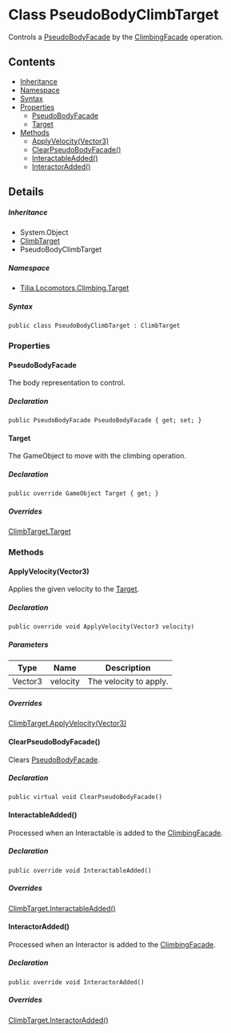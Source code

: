 # Class PseudoBodyClimbTarget

Controls a [PseudoBodyFacade] by the [ClimbingFacade] operation.

## Contents

* [Inheritance]
* [Namespace]
* [Syntax]
* [Properties]
  * [PseudoBodyFacade]
  * [Target]
* [Methods]
  * [ApplyVelocity(Vector3)]
  * [ClearPseudoBodyFacade()]
  * [InteractableAdded()]
  * [InteractorAdded()]

## Details

##### Inheritance

* System.Object
* [ClimbTarget]
* PseudoBodyClimbTarget

##### Namespace

* [Tilia.Locomotors.Climbing.Target]

##### Syntax

```
public class PseudoBodyClimbTarget : ClimbTarget
```

### Properties

#### PseudoBodyFacade

The body representation to control.

##### Declaration

```
public PseudoBodyFacade PseudoBodyFacade { get; set; }
```

#### Target

The GameObject to move with the climbing operation.

##### Declaration

```
public override GameObject Target { get; }
```

##### Overrides

[ClimbTarget.Target]

### Methods

#### ApplyVelocity(Vector3)

Applies the given velocity to the [Target].

##### Declaration

```
public override void ApplyVelocity(Vector3 velocity)
```

##### Parameters

| Type | Name | Description |
| --- | --- | --- |
| Vector3 | velocity | The velocity to apply. |

##### Overrides

[ClimbTarget.ApplyVelocity(Vector3)]

#### ClearPseudoBodyFacade()

Clears [PseudoBodyFacade].

##### Declaration

```
public virtual void ClearPseudoBodyFacade()
```

#### InteractableAdded()

Processed when an Interactable is added to the [ClimbingFacade].

##### Declaration

```
public override void InteractableAdded()
```

##### Overrides

[ClimbTarget.InteractableAdded()]

#### InteractorAdded()

Processed when an Interactor is added to the [ClimbingFacade].

##### Declaration

```
public override void InteractorAdded()
```

##### Overrides

[ClimbTarget.InteractorAdded()]

[PseudoBodyFacade]: PseudoBodyClimbTarget.md#PseudoBodyFacade
[ClimbingFacade]: ../ClimbingFacade.md
[ClimbTarget]: ClimbTarget.md
[Tilia.Locomotors.Climbing.Target]: README.md
[ClimbTarget.Target]: ClimbTarget.md#Tilia_Locomotors_Climbing_Target_ClimbTarget_Target
[Target]: ClimbTarget.md#Tilia_Locomotors_Climbing_Target_ClimbTarget_Target
[ClimbTarget.ApplyVelocity(Vector3)]: ClimbTarget.md#Tilia_Locomotors_Climbing_Target_ClimbTarget_ApplyVelocity_Vector3_
[PseudoBodyFacade]: PseudoBodyClimbTarget.md#PseudoBodyFacade
[ClimbTarget.InteractableAdded()]: ClimbTarget.md#Tilia_Locomotors_Climbing_Target_ClimbTarget_InteractableAdded
[ClimbTarget.InteractorAdded()]: ClimbTarget.md#Tilia_Locomotors_Climbing_Target_ClimbTarget_InteractorAdded
[Inheritance]: #Inheritance
[Namespace]: #Namespace
[Syntax]: #Syntax
[Properties]: #Properties
[PseudoBodyFacade]: #PseudoBodyFacade
[Target]: #Target
[Methods]: #Methods
[ApplyVelocity(Vector3)]: #ApplyVelocityVector3
[ClearPseudoBodyFacade()]: #ClearPseudoBodyFacade
[InteractableAdded()]: #InteractableAdded
[InteractorAdded()]: #InteractorAdded
